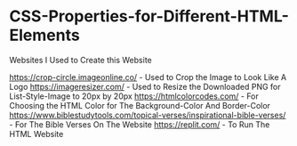 # CSS-Properties-for-Different-HTML-Elements

Websites I Used to Create this Website

https://crop-circle.imageonline.co/ - Used to Crop the Image to Look Like A Logo
https://imageresizer.com/ - Used to Resize the Downloaded PNG for List-Style-Image to 20px by 20px
https://htmlcolorcodes.com/ - For Choosing the HTML Color for The Background-Color And Border-Color
https://www.biblestudytools.com/topical-verses/inspirational-bible-verses/ - For The Bible Verses On The Website
https://replit.com/ - To Run The HTML Website
